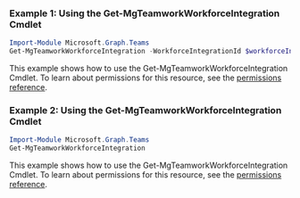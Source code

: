 ### Example 1: Using the Get-MgTeamworkWorkforceIntegration Cmdlet
```powershell
Import-Module Microsoft.Graph.Teams
Get-MgTeamworkWorkforceIntegration -WorkforceIntegrationId $workforceIntegrationId
```
This example shows how to use the Get-MgTeamworkWorkforceIntegration Cmdlet.
To learn about permissions for this resource, see the [permissions reference](/graph/permissions-reference).
### Example 2: Using the Get-MgTeamworkWorkforceIntegration Cmdlet
```powershell
Import-Module Microsoft.Graph.Teams
Get-MgTeamworkWorkforceIntegration
```
This example shows how to use the Get-MgTeamworkWorkforceIntegration Cmdlet.
To learn about permissions for this resource, see the [permissions reference](/graph/permissions-reference).
